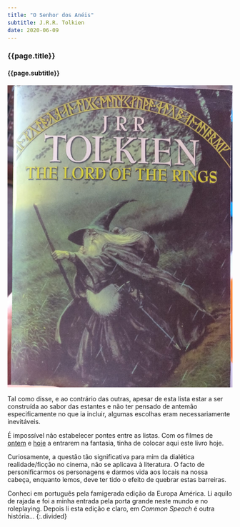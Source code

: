 ```yaml
---
title: "O Senhor dos Anéis"
subtitle: J.R.R. Tolkien
date: 2020-06-09
---
```


### {{page.title}} ###
#### {{page.subtitle}} ####
![O Senhor dos Anéis](assets/images/book-list/bk_7.jpg)

Tal como disse, e ao contrário das outras, apesar de esta lista estar a ser construída ao sabor das estantes e não ter pensado de antemão especificamente no que ia incluir, algumas escolhas eram necessariamente inevitáveis.

É impossível não estabelecer pontes entre as listas. Com os filmes de [ontem](movies.html#aberto-até-de-madrugada) e [hoje](movies.html#um-sonho-encantado) a entrarem na fantasia, tinha de colocar aqui este livro hoje.

Curiosamente, a questão tão significativa para mim da dialética realidade/ficção no cinema, não se aplicava à literatura. O facto de personificarmos os personagens e darmos vida aos locais na nossa cabeça, enquanto lemos, deve ter tido o efeito de quebrar estas barreiras.

Conheci em português pela famigerada edição da Europa América. Li aquilo de rajada e foi a minha entrada pela porta grande neste mundo e no roleplaying. Depois li esta edição e claro, em *Common Speach* é outra história...
{:.divided}